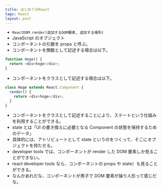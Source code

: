 ```yaml
---
title: はじめてのReact
tags: React
layout: post
---
```


- `ReactDOM.render(追加するDOM要素, 追加する場所)`
- JavaScript のオブジェクト
- コンポーネントの引数を props と呼ぶ。
- コンポーネントを関数として記述する場合は以下。

```javascript
function Hoge() {
  return <div>hoge</div>;
}
```

- コンポーネントをクラスとして記述する場合は以下。

```js
class Hoge extends React.Component {
  render() {
    return <div>hoge</div>;
  }
}
```

- コンポーネントをクラスとして記述することにより、ステートという仕組みを利用することができる。
- state とは「UI の書き換えに必要となる Component の状態を保持するためのデータ」
- 具体的には、アトリビュートとして state というのをつくって、そこにオブジェクトを持たせる。
- developer tools では、コンポーネントが render した DOM 要素しか見ることができない。
- react developer tools なら、コンポーネントの props や state）も見ることができる。
- なんかあれだな、コンポーネントが黒子で DOM 要素が操り人形って感じだな。
